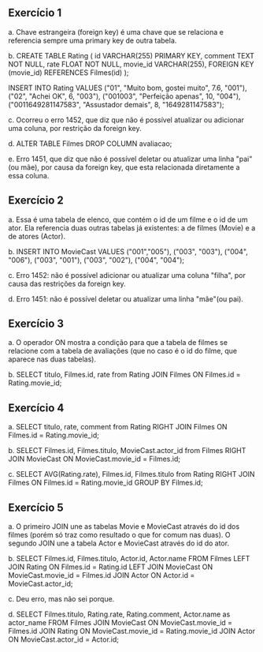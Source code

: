 ## Exercício 1
a. Chave estrangeira (foreign key) é uma chave que se relaciona e referencia sempre uma primary key de outra tabela.

b. CREATE TABLE Rating (
		id VARCHAR(255) PRIMARY KEY,
        comment TEXT NOT NULL,
		rate FLOAT NOT NULL,
        movie_id VARCHAR(255),
        FOREIGN KEY (movie_id) REFERENCES Filmes(id)
    );

INSERT INTO Rating
VALUES 
("01", "Muito bom, gostei muito", 7.6, "001"),
("02", "Achei OK", 6, "003"),
("001003", "Perfeição apenas", 10, "004"),
("0011649281147583", "Assustador demais", 8, "1649281147583");

c. Ocorreu o erro 1452, que diz que não é possível atualizar ou adicionar uma coluna, por restrição da foreign key.

d. ALTER TABLE Filmes
   DROP COLUMN avaliacao;

e. Erro 1451, que diz que não é possível deletar ou atualizar uma linha "pai" (ou mãe), por causa da foreign key, que esta relacionada diretamente a essa coluna.

## Exercício 2

a. Essa é uma tabela de elenco, que contém o id de um filme e o id de um ator. Ela referencia duas outras tabelas já existentes: a de filmes (Movie) e a de atores (Actor).

b. INSERT INTO MovieCast VALUES
("001","005"), ("003", "003"), ("004", "006"), ("003", "001"), ("003", "002"), ("004", "004"); 

c. Erro 1452: não é possível adicionar ou atualizar uma coluna "filha", por causa das restrições da foreign key.

d. Erro 1451: não é possível deletar ou atualizar uma linha "mãe"(ou pai).


## Exercício 3
a. O operador ON mostra a condição para que a tabela de filmes se relacione com a tabela de avaliações (que no caso é o id do filme, que aparece nas duas tabelas).

b. SELECT titulo, Filmes.id, rate from Rating
JOIN Filmes ON Filmes.id = Rating.movie_id;

## Exercício 4

a. SELECT titulo, rate, comment from Rating
RIGHT JOIN Filmes ON Filmes.id = Rating.movie_id;

b. SELECT Filmes.id, Filmes.titulo, MovieCast.actor_id from Filmes
RIGHT JOIN MovieCast ON MovieCast.movie_id = Filmes.id;

c. SELECT AVG(Rating.rate), Filmes.id, Filmes.titulo from Rating
RIGHT JOIN Filmes ON Filmes.id = Rating.movie_id
GROUP BY Filmes.id;

## Exercício 5

a. O primeiro JOIN une as tabelas Movie e MovieCast através do id dos filmes (porém só traz como resultado o que for comum nas duas). O segundo JOIN une a tabela Actor e MovieCast através do id do ator.

b. SELECT Filmes.id, Filmes.titulo, Actor.id, Actor.name FROM Filmes
LEFT JOIN Rating ON Filmes.id = Rating.id
LEFT JOIN MovieCast ON MovieCast.movie_id = Filmes.id
JOIN Actor ON Actor.id = MovieCast.actor_id;

c. Deu erro, mas não sei porque.

d. SELECT Filmes.titulo, Rating.rate, Rating.comment, Actor.name as actor_name FROM Filmes
JOIN MovieCast ON MovieCast.movie_id = Filmes.id
JOIN Rating ON MovieCast.movie_id = Rating.movie_id
JOIN Actor ON MovieCast.actor_id = Actor.id;

